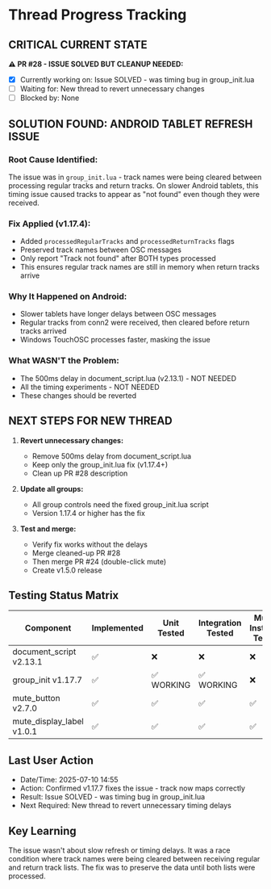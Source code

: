 # Thread Progress Tracking

## CRITICAL CURRENT STATE
**⚠️ PR #28 - ISSUE SOLVED BUT CLEANUP NEEDED:**
- [x] Currently working on: Issue SOLVED - was timing bug in group_init.lua
- [ ] Waiting for: New thread to revert unnecessary changes
- [ ] Blocked by: None

## SOLUTION FOUND: ANDROID TABLET REFRESH ISSUE
### Root Cause Identified:
The issue was in `group_init.lua` - track names were being cleared between processing regular tracks and return tracks. On slower Android tablets, this timing issue caused tracks to appear as "not found" even though they were received.

### Fix Applied (v1.17.4):
- Added `processedRegularTracks` and `processedReturnTracks` flags
- Preserved track names between OSC messages
- Only report "Track not found" after BOTH types processed
- This ensures regular track names are still in memory when return tracks arrive

### Why It Happened on Android:
- Slower tablets have longer delays between OSC messages
- Regular tracks from conn2 were received, then cleared before return tracks arrived
- Windows TouchOSC processes faster, masking the issue

### What WASN'T the Problem:
- The 500ms delay in document_script.lua (v2.13.1) - NOT NEEDED
- All the timing experiments - NOT NEEDED
- These changes should be reverted

## NEXT STEPS FOR NEW THREAD
1. **Revert unnecessary changes:**
   - Remove 500ms delay from document_script.lua
   - Keep only the group_init.lua fix (v1.17.4+)
   - Clean up PR #28 description

2. **Update all groups:**
   - All group controls need the fixed group_init.lua script
   - Version 1.17.4 or higher has the fix

3. **Test and merge:**
   - Verify fix works without the delays
   - Merge cleaned-up PR #28
   - Then merge PR #24 (double-click mute)
   - Create v1.5.0 release

## Testing Status Matrix
| Component | Implemented | Unit Tested | Integration Tested | Multi-Instance Tested | 
|-----------|------------|-------------|--------------------|-----------------------|
| document_script v2.13.1 | ✅ | ❌ | ❌ | ❌ |
| group_init v1.17.7 | ✅ | ✅ WORKING | ✅ WORKING | ❌ |
| mute_button v2.7.0 | ✅ | ✅ | ✅ | ✅ |
| mute_display_label v1.0.1 | ✅ | ✅ | ✅ | ✅ |

## Last User Action
- Date/Time: 2025-07-10 14:55
- Action: Confirmed v1.17.7 fixes the issue - track now maps correctly
- Result: Issue SOLVED - was timing bug in group_init.lua
- Next Required: New thread to revert unnecessary timing delays

## Key Learning
The issue wasn't about slow refresh or timing delays. It was a race condition where track names were being cleared between receiving regular and return track lists. The fix was to preserve the data until both lists were processed.
